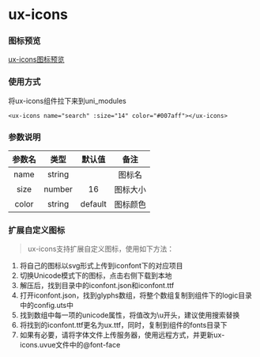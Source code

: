 # ux-icons

### 图标预览
[ux-icons图标预览](https://hexinkuo.gitee.io/uni-x/iconfont/demo_index.html)

### 使用方式

将ux-icons组件拉下来到uni_modules

```
<ux-icons name="search" :size="14" color="#007aff"></ux-icons>
```

### 参数说明

|参数名     |类型        | 默认值        |备注       |
|:---:      |:---:       |:---:        |:---:       |
|name       | string     |             | 图标名     |
|size       | number     | 16          | 图标大小   |
|color      | string     | default     | 图标颜色   |

### 扩展自定义图标  

> ux-icons支持扩展自定义图标，使用如下方法：  

1. 将自己的图标以svg形式上传到iconfont下的对应项目  
2. 切换Unicode模式下的图标，点击右侧下载到本地  
3. 解压后，找到目录中的iconfont.json和iconfont.ttf  
4. 打开iconfont.json，找到glyphs数组，将整个数组复制到组件下的logic目录中的config.uts中  
5. 找到数组中每一项的unicode属性，将值改为\u开头，建议使用搜索替换  
6. 将找到的iconfont.ttf更名为ux.ttf，同时，复制到组件的fonts目录下   
7. 如果有必要，请将字体文件上传服务器，使用远程方式，并更新ux-icons.uvue文件中的@font-face  